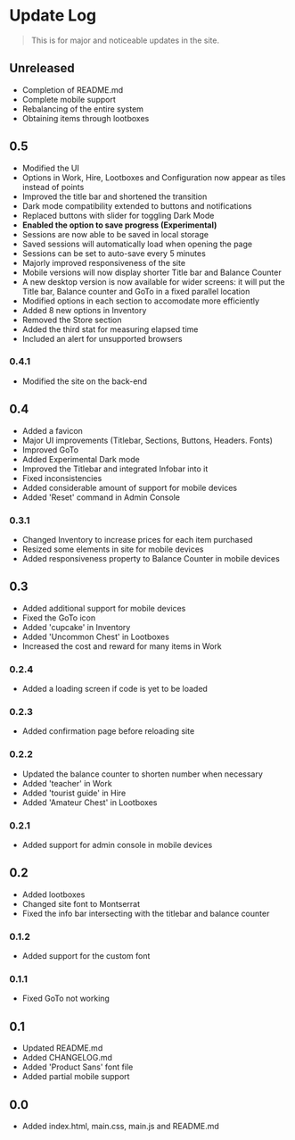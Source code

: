 # Update Log

> This is for major and noticeable updates in the site.

## Unreleased

- Completion of README.md
- Complete mobile support
- Rebalancing of the entire system
- Obtaining items through lootboxes

## 0.5

- Modified the UI
 - Options in Work, Hire, Lootboxes and Configuration now appear as tiles instead of points
 - Improved the title bar and shortened the transition
 - Dark mode compatibility extended to buttons and notifications
 - Replaced buttons with slider for toggling Dark Mode
- **Enabled the option to save progress (Experimental)**
 - Sessions are now able to be saved in local storage
 - Saved sessions will automatically load when opening the page
 - Sessions can be set to auto-save every 5 minutes
- Majorly improved responsiveness of the site
 - Mobile versions will now display shorter Title bar and Balance Counter
 - A new desktop version is now available for wider screens: it will put the Title bar, Balance counter and GoTo in a fixed parallel location
 - Modified options in each section to accomodate more efficiently
- Added 8 new options in Inventory
- Removed the Store section
- Added the third stat for measuring elapsed time
- Included an alert for unsupported browsers


### 0.4.1

- Modified the site on the back-end

## 0.4

- Added a favicon
- Major UI improvements (Titlebar, Sections, Buttons, Headers. Fonts)
- Improved GoTo
- Added Experimental Dark mode
- Improved the Titlebar and integrated Infobar into it
- Fixed inconsistencies
- Added considerable amount of support for mobile devices
- Added 'Reset' command in Admin Console

### 0.3.1

- Changed Inventory to increase prices for each item purchased
- Resized some elements in site for mobile devices
- Added responsiveness property to Balance Counter in mobile devices

## 0.3

- Added additional support for mobile devices
- Fixed the GoTo icon
- Added 'cupcake' in Inventory
- Added 'Uncommon Chest' in Lootboxes
- Increased the cost and reward for many items in Work

### 0.2.4

- Added a loading screen if code is yet to be loaded

### 0.2.3

- Added confirmation page before reloading site

### 0.2.2

- Updated the balance counter to shorten number when necessary
- Added 'teacher' in Work
- Added 'tourist guide' in Hire
- Added 'Amateur Chest' in Lootboxes

### 0.2.1

- Added support for admin console in mobile devices

## 0.2

- Added lootboxes
- Changed site font to Montserrat
- Fixed the info bar intersecting with the titlebar and balance counter

### 0.1.2

- Added support for the custom font

### 0.1.1

- Fixed GoTo not working

## 0.1

- Updated README.md
- Added CHANGELOG.md
- Added 'Product Sans' font file
- Added partial mobile support

## 0.0

- Added index.html, main.css, main.js and README.md
